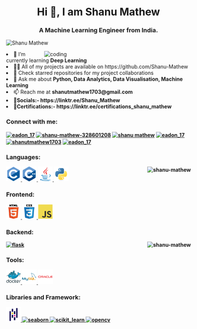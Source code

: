 <h1 align="center">Hi 👋, I am Shanu Mathew</h1>
<h3 align="center">A Machine Learning Engineer from India.</h3>

<p align="left"> <img src="https://komarev.com/ghpvc/?username=shrutimary15&label=Profile%20views&color=0e75b6&style=flat" alt="Shanu Mathew" /> </p>
<img align="right" alt="coding" width= "400" src="https://user-images.githubusercontent.com/55389276/140866485-8fb1c876-9a8f-4d6a-98dc-08c4981eaf70.gif">
 <li> 🌱 I’m currently learning <b>Deep Learning</b></li>
 <li>👨‍💻 All of my projects are available on https://github.com/Shanu-Mathew</li>
  <li>🤝 Check starred repositories for my project collaborations</li>
<li>💬 Ask me about <b>Python, Data Analytics, Data Visualisation, Machine Learning</b></li>
<li>📫 Reach me at <b>shanutmathew1703@gmail.com<b></li>
<li>🌲Socials:- https://linktr.ee/Shanu_Mathew </li>
<li>🌲Certifications:- https://linktr.ee/certifications_shanu_mathew</li>

<h3 align="left">Connect with me:</h3>
<p align="left">
<a href="https://twitter.com/eadon_17" target="blank"><img align="center" src="https://raw.githubusercontent.com/rahuldkjain/github-profile-readme-generator/master/src/images/icons/Social/twitter.svg" alt="eadon_17" height="30" width="40" /></a>
<a href="https://linkedin.com/in/shanu-mathew-328601208" target="blank"><img align="center" src="https://raw.githubusercontent.com/rahuldkjain/github-profile-readme-generator/master/src/images/icons/Social/linked-in-alt.svg" alt="shanu-mathew-328601208" height="30" width="40" /></a>
<a href="https://kaggle.com/shanumathew" target="blank"><img align="center" src="https://raw.githubusercontent.com/rahuldkjain/github-profile-readme-generator/master/src/images/icons/Social/kaggle.svg" alt="shanu mathew" height="30" width="40" /></a>
<a href="https://instagram.com/eadon_17" target="blank"><img align="center" src="https://raw.githubusercontent.com/rahuldkjain/github-profile-readme-generator/master/src/images/icons/Social/instagram.svg" alt="eadon_17" height="30" width="40" /></a>
<a href="https://www.hackerrank.com/shanutmathew1703" target="blank"><img align="center" src="https://raw.githubusercontent.com/rahuldkjain/github-profile-readme-generator/master/src/images/icons/Social/hackerrank.svg" alt="shanutmathew1703" height="30" width="40" /></a>
<a href="https://www.leetcode.com/eadon_17" target="blank"><img align="center" src="https://raw.githubusercontent.com/rahuldkjain/github-profile-readme-generator/master/src/images/icons/Social/leet-code.svg" alt="eadon_17" height="30" width="40" /></a>

 
</p>

<p>
<tab>
<h3 align="left">Languages:</h3>
  <img align="right" src="https://github-readme-streak-stats.herokuapp.com/?user=shanu-mathew&" alt="shanu-mathew" /></p>
<p align="left"> 
<a href="https://www.cprogramming.com/" target="_blank" rel="noreferrer"> <img src="https://raw.githubusercontent.com/devicons/devicon/master/icons/c/c-original.svg" alt="c" width="40" height="40"/> </a> 
<a href="https://www.w3schools.com/cpp/" target="_blank" rel="noreferrer"> <img src="https://raw.githubusercontent.com/devicons/devicon/master/icons/cplusplus/cplusplus-original.svg" alt="cplusplus" width="40" height="40"/> </a> 
<a href="https://www.java.com" target="_blank" rel="noreferrer"> <img src="https://raw.githubusercontent.com/devicons/devicon/master/icons/java/java-original.svg" alt="java" width="40" height="40"/> </a>
<a href="https://www.python.org" target="_blank" rel="noreferrer"> <img src="https://raw.githubusercontent.com/devicons/devicon/master/icons/python/python-original.svg" alt="python" width="40" height="40"/> </a>
<h3 align="left">Frontend:</h3>

<a href="https://www.w3.org/html/" target="_blank" rel="noreferrer"> <img src="https://raw.githubusercontent.com/devicons/devicon/master/icons/html5/html5-original-wordmark.svg" alt="html5" width="40" height="40"/> </a> 
<a href="https://www.w3schools.com/css/" target="_blank" rel="noreferrer"> <img src="https://raw.githubusercontent.com/devicons/devicon/master/icons/css3/css3-original-wordmark.svg" alt="css3" width="40" height="40"/> </a>
<a href="https://developer.mozilla.org/en-US/docs/Web/JavaScript" target="_blank" rel="noreferrer"> <img src="https://raw.githubusercontent.com/devicons/devicon/master/icons/javascript/javascript-original.svg" alt="javascript" width="40" height="40"/> </a>



<h3 align="left">Backend:</h3>
<a href="https://flask.palletsprojects.com/" target="_blank" rel="noreferrer"> <img src="https://www.vectorlogo.zone/logos/pocoo_flask/pocoo_flask-icon.svg" alt="flask" width="40" height="40"/> </a>
 
<img align="right" src="https://github-readme-stats.vercel.app/api?username=shanu-mathew&show_icons=true&locale=en" alt="shanu-mathew" />
<h3 align="left">Tools:</h3>
<a href="https://www.docker.com/" target="_blank" rel="noreferrer"> <img src="https://raw.githubusercontent.com/devicons/devicon/master/icons/docker/docker-original-wordmark.svg" alt="docker" width="40" height="40"/> </a> 
 <a href="https://www.mysql.com/" target="_blank" rel="noreferrer"> <img src="https://raw.githubusercontent.com/devicons/devicon/master/icons/mysql/mysql-original-wordmark.svg" alt="mysql" width="40" height="40"/> </a>
<a href="https://www.oracle.com/" target="_blank" rel="noreferrer"> <img src="https://raw.githubusercontent.com/devicons/devicon/master/icons/oracle/oracle-original.svg" alt="oracle" width="40" height="40"/> </a>

<h3 align="left">Libraries and Framework:</h3>
<a href="https://pandas.pydata.org/" target="_blank" rel="noreferrer"> <img src="https://raw.githubusercontent.com/devicons/devicon/2ae2a900d2f041da66e950e4d48052658d850630/icons/pandas/pandas-original.svg" alt="pandas" width="40" height="40"/> </a> 
<a href="https://seaborn.pydata.org/" target="_blank" rel="noreferrer"> <img src="https://seaborn.pydata.org/_images/logo-mark-lightbg.svg" alt="seaborn" width="40" height="40"/> </a> 
<a href="https://scikit-learn.org/" target="_blank" rel="noreferrer"> <img src="https://upload.wikimedia.org/wikipedia/commons/0/05/Scikit_learn_logo_small.svg" alt="scikit_learn" width="40" height="40"/> </a> 
<a href="https://opencv.org/" target="_blank" rel="noreferrer"> <img src="https://www.vectorlogo.zone/logos/opencv/opencv-icon.svg" alt="opencv" width="40" height="40"/> </a> 
</p>






